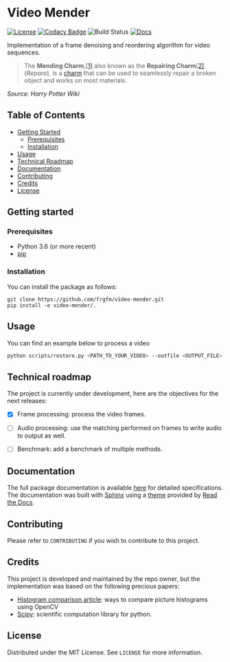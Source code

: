 # Video Mender
[![License](https://img.shields.io/badge/License-MIT-brightgreen.svg)](LICENSE)  [![Codacy Badge](https://api.codacy.com/project/badge/Grade/f6ee2d6a33054c0c8f8bed556cbfdfe1)](https://www.codacy.com/manual/frgfm/video-mender?utm_source=github.com&amp;utm_medium=referral&amp;utm_content=frgfm/video-mender&amp;utm_campaign=Badge_Grade)  ![Build Status](https://github.com/frgfm/video-mender/workflows/python-package/badge.svg) [![Docs](https://img.shields.io/badge/docs-available-blue.svg)](https://frgfm.github.io/video-mender)  

Implementation of a frame denoising and reordering algorithm for video sequences.

> The **Mending Charm**,[[1\]](https://harrypotter.fandom.com/wiki/Mending_Charm#cite_note-POT-0) also known as the **Repairing Charm**[[2\]](https://harrypotter.fandom.com/wiki/Mending_Charm#cite_note-WON-1) (*Reparo*), is a [charm](https://harrypotter.fandom.com/wiki/Charm) that can be used to seamlessly repair a broken object and works on most materials.

*Source: Harry Potter Wiki*



## Table of Contents

- [Getting Started](#getting-started)
  - [Prerequisites](#prerequisites)
  - [Installation](#installation)
- [Usage](#usage)
- [Technical Roadmap](#technical-roadmap)
- [Documentation](#documentation)
- [Contributing](#contributing)
- [Credits](#credits)
- [License](#license)



## Getting started

### Prerequisites

- Python 3.6 (or more recent)
- [pip](https://pip.pypa.io/en/stable/)

### Installation

You can install the package as follows:

```shell
git clone https://github.com/frgfm/video-mender.git
pip install -e video-mender/.
```



## Usage

You can find an example below to process a video

```bash
python scripts/restore.py <PATH_TO_YOUR_VIDEO> --outfile <OUTPUT_FILE> --chain-denoise
```



## Technical roadmap

The project is currently under development, here are the objectives for the next releases:

- [x] Frame processing: process the video frames.
- [ ] Audio processing: use the matching performed on frames to write audio to output as well.
- [ ] Benchmark: add a benchmark of multiple methods.



## Documentation

The full package documentation is available [here](https://frgfm.github.io/video-mender/) for detailed specifications. The documentation was built with [Sphinx](sphinx-doc.org) using a [theme](github.com/readthedocs/sphinx_rtd_theme) provided by [Read the Docs](readthedocs.org).



## Contributing

Please refer to `CONTRIBUTING` if you wish to contribute to this project.



## Credits

This project is developed and maintained by the repo owner, but the implementation was based on the following precious papers:

- [Histogram comparison article](https://www.pyimagesearch.com/2014/07/14/3-ways-compare-histograms-using-opencv-python/): ways to compare picture histograms using OpenCV
- [Scipy](https://docs.scipy.org/doc/scipy/reference/generated/scipy.spatial.distance.cdist.html): scientific computation library for python. 



## License

Distributed under the MIT License. See `LICENSE` for more information.
